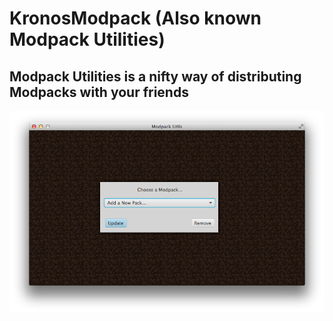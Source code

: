 KronosModpack (Also known Modpack Utilities)
=============================================

Modpack Utilities is a nifty way of distributing Modpacks with your friends
-----------------------------------------------------------------------------

![Screenshot of KronosModpack](res/images/ScreenShot.png "A Screenshot of KronosModpack")
